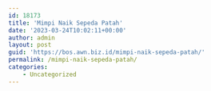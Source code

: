 ```yaml
---
id: 18173
title: 'Mimpi Naik Sepeda Patah'
date: '2023-03-24T10:02:11+00:00'
author: admin
layout: post
guid: 'https://bos.awn.biz.id/mimpi-naik-sepeda-patah/'
permalink: /mimpi-naik-sepeda-patah/
categories:
    - Uncategorized
---
```


